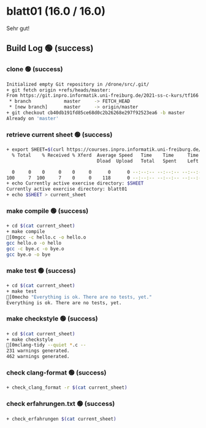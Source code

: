# blatt01 (16.0 / 16.0)


Sehr gut! 

## Build Log  🟢 (success)
### clone  🟢 (success)
```bash
Initialized empty Git repository in /drone/src/.git/
+ git fetch origin +refs/heads/master:
From https://git.inpro.informatik.uni-freiburg.de/2021-ss-c-kurs/tf166
 * branch            master     -> FETCH_HEAD
 * [new branch]      master     -> origin/master
+ git checkout cb40db191fd85ce68d0c2b26268e297f92523ea6 -b master
Already on 'master'

```

### retrieve current sheet  🟢 (success)
```bash
+ export SHEET=$(curl https://courses.inpro.informatik.uni-freiburg.de/2021-SS/c-kurs/active_exercises | head -n 1)
  % Total    % Received % Xferd  Average Speed   Time    Time     Time  Current
                                 Dload  Upload   Total   Spent    Left  Speed
  0     0    0     0    0     0      0      0 --:--:-- --:--:-- --:--:--     0100     7  100     7    0     0    118      0 --:--:-- --:--:-- --:--:--   118
+ echo Currently active exercise directory: $SHEET
Currently active exercise directory: blatt01
+ echo $SHEET > current_sheet

```

### make compile  🟢 (success)
```bash
+ cd $(cat current_sheet)
+ make compile
[0mgcc -c hello.c -o hello.o
gcc hello.o -o hello
gcc -c bye.c -o bye.o
gcc bye.o -o bye

```

### make test  🟢 (success)
```bash
+ cd $(cat current_sheet)
+ make test
[0mecho "Everything is ok. There are no tests, yet."
Everything is ok. There are no tests, yet.

```

### make checkstyle  🟢 (success)
```bash
+ cd $(cat current_sheet)
+ make checkstyle
[0mclang-tidy --quiet *.c --
231 warnings generated.
462 warnings generated.

```

### check clang-format  🟢 (success)
```bash
+ check_clang_format -r $(cat current_sheet)

```

### check erfahrungen.txt  🟢 (success)
```bash
+ check_erfahrungen $(cat current_sheet)

```
